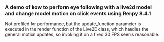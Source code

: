 ### A demo of how to perform eye following with a live2d model and change model motion on click events using Renpy 8.4.1
Not profiled for performance, but the update_function parameter is executed in the render function of the Live2D class, which handles the general motion updates, so invoking it on a fixed 30 FPS seems reasonable.
